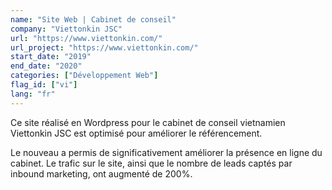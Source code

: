 ```yaml
---
name: "Site Web | Cabinet de conseil"
company: "Viettonkin JSC"
url: "https://www.viettonkin.com/"
url_project: "https://www.viettonkin.com/"
start_date: "2019"
end_date: "2020"
categories: ["Développement Web"]
flag_id: ["vi"]
lang: "fr"
---
```

Ce site réalisé en Wordpress pour le cabinet de conseil vietnamien Viettonkin JSC est optimisé pour améliorer le référencement.

Le nouveau a permis de significativement améliorer la présence en ligne du cabinet. Le trafic sur le site, ainsi que le nombre de leads captés par inbound marketing, ont augmenté de 200%.